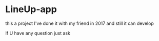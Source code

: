 # LineUp-app
this a project I've done it with my friend in 2017 and still it can develop

If U have any question just ask
